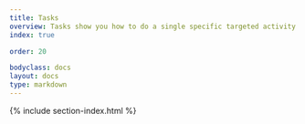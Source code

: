 ```yaml
---
title: Tasks
overview: Tasks show you how to do a single specific targeted activity with the Istio system.
index: true

order: 20

bodyclass: docs
layout: docs
type: markdown
---
```


{% include section-index.html %}
